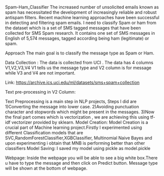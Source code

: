 Spam-Ham_Classifier
The increased number of unsolicited emails known as spam has necessitated the development of increasingly reliable and robust antispam filters. Recent machine learning approaches have been successful in detecting and filtering spam emails. I need to classify Spam or ham from the dataset which is a set of SMS tagged messages that have been collected for SMS Spam research. It contains one set of SMS messages in English of 5,574 messages, tagged according being ham (legitimate) or spam.


Approach
The main goal is to classify the message type as Spam or Ham.


Data Collection :
The data is collected from UCI .
The data has 4 columns V1,V2,V3,V4
V1 tells us the message type and V2 column is for message while V3 and V4 are not important.


Link: https://archive.ics.uci.edu/ml/datasets/sms+spam+collection

Text pre-processing in V2 Column:

Text Preprocessing is a main step in NLP projects, Steps I did are
1)Converting the message into lower case.
2)Avoiding punctuation character and stopwords which might be present in the messages.
3)Now the final part comes which is vectorization , we are achieving this using tf-idf vectorizer provided by sklearn.
Model Creation:
Model Creation is a crucial part of Machine learning project.Firstly I experimented using different Classification models that are SVC,RandomForestClassifier,XGBClassifier, Multinomial Naive Bayes and upon experimenting i obtain that MNB is performing better than other classifiers
Model Saving:
I saved my model using pickle as model.pickle

Webpage:
Inside the webpage you will be able to see a big white box.There u have to type the message and then click on Predict button. Message type will be shown at the bottom of webpage.
